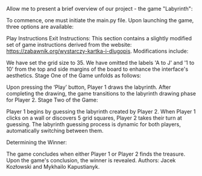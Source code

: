 Allow me to present a brief overview of our project - the game "Labyrinth":

To commence, one must initiate the main.py file. Upon launching the game, three options are available:

Play
Instructions
Exit
Instructions: This section contains a slightly modified set of game instructions derived from the website: https://zabawnik.org/wystarczy-kartka-i-dlugopis. Modifications include:

We have set the grid size to 35.
We have omitted the labels 'A to J' and '1 to 10' from the top and side margins of the board to enhance the interface's aesthetics.
Stage One of the Game unfolds as follows:

Upon pressing the ‘Play’ button, Player 1 draws the labyrinth.
After completing the drawing, the game transitions to the labyrinth drawing phase for Player 2.
Stage Two of the Game:

Player 1 begins by guessing the labyrinth created by Player 2.
When Player 1 clicks on a wall or discovers 5 grid squares, Player 2 takes their turn at guessing.
The labyrinth guessing process is dynamic for both players, automatically switching between them.

Determining the Winner:

The game concludes when either Player 1 or Player 2 finds the treasure.
Upon the game's conclusion, the winner is revealed.
Authors: Jacek Kozłowski and Mykhailo Kapustianyk.
